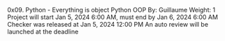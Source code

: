 0x09. Python - Everything is object
Python
OOP
 By: Guillaume
 Weight: 1
 Project will start Jan 5, 2024 6:00 AM, must end by Jan 6, 2024 6:00 AM
 Checker was released at Jan 5, 2024 12:00 PM
 An auto review will be launched at the deadline
